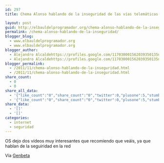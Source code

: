 ```yaml
---
id: 297
title: Chema Alonso hablando de la inseguridad de las vías telemáticas

layout: post
guid: http://elbauldelprogramador.org/chema-alonso-hablando-de-la-inseguridad-de-las-vias-telematicas/
permalink: /chema-alonso-hablando-de-la-inseguridad/
blogger_blog:
  - www.elbauldelprogramador.org
  - www.elbauldelprogramador.org
blogger_author:
  - Alejandro Alcaldehttps://profiles.google.com/117030001562039350135noreply@blogger.com
  - Alejandro Alcaldehttps://profiles.google.com/117030001562039350135noreply@blogger.com
blogger_permalink:
  - /2011/11/chema-alonso-hablando-de-la-inseguridad.html
  - /2011/11/chema-alonso-hablando-de-la-inseguridad.html
share_count:
  - 0
  - 0
share_all_data:
  - '{"like_count":"0","share_count":"0","twitter":0,"plusone":5,"stumble":0,"pinit":0,"count":5,"time":1333551785}'
  - '{"like_count":"0","share_count":"0","twitter":0,"plusone":5,"stumble":0,"pinit":0,"count":5,"time":1333551785}'
share_data:
  - '[]'
  - '[]'
categories:
  - internet
  - seguridad
---
```

OS dejo dos vídeos muy interesantes que recomiendo que veáis, ya que hablan de la seguiridad en la red





Vía <a target="_blank" href="http://www.genbetadev.com/seguridad-informatica/chema-alonso-un-crack-hablando-de-la-inseguridad-de-las-vias-telematicas">Genbeta</a>

